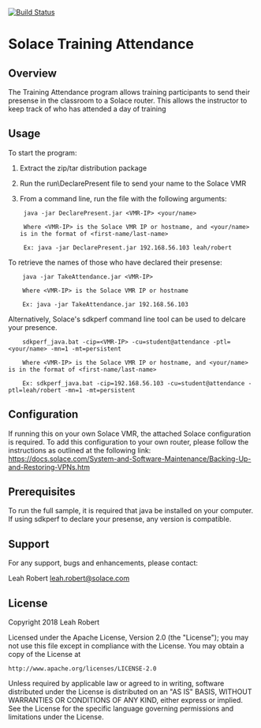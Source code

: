 [![Build Status](https://travis-ci.org/SolaceSamples/solace-samples-java.svg?branch=master)](https://travis-ci.org/SolaceSamples/solace-samples-java)

Solace Training Attendance
====================

## Overview

The Training Attendance program allows training participants to send their presense in the classroom to a Solace router. This allows the instructor to keep track of who has attended a day of training

## Usage

To start the program:
1. Extract the zip/tar distribution package
2. Run the run\DeclarePresent file to send your name to the Solace VMR
3. From a command line, run the file with the following arguments:
	
		java -jar DeclarePresent.jar <VMR-IP> <your/name>
		
		Where <VMR-IP> is the Solace VMR IP or hostname, and <your/name> is in the format of <first-name/last-name>
		
		Ex: java -jar DeclarePresent.jar 192.168.56.103 leah/robert
		
To retrieve the names of those who have declared their presense:

		java -jar TakeAttendance.jar <VMR-IP>
		
		Where <VMR-IP> is the Solace VMR IP or hostname
		
		Ex: java -jar TakeAttendance.jar 192.168.56.103

Alternatively, Solace's sdkperf command line tool can be used to delcare your presence. 

		sdkperf_java.bat -cip=<VMR-IP> -cu=student@attendance -ptl=<your/name> -mn=1 -mt=persistent

		Where <VMR-IP> is the Solace VMR IP or hostname, and <your/name> is in the format of <first-name/last-name>
		
		Ex: sdkperf_java.bat -cip=192.168.56.103 -cu=student@attendance -ptl=leah/robert -mn=1 -mt=persistent
		
## Configuration

If running this on your own Solace VMR, the attached Solace configuration is required. To add this configuration to your own router, please follow the instructions as outlined at the following link:
https://docs.solace.com/System-and-Software-Maintenance/Backing-Up-and-Restoring-VPNs.htm


## Prerequisites

To run the full sample, it is required that java be installed on your computer. If using sdkperf to declare your presense, any version is compatible.

## Support

For any support, bugs and enhancements, please contact:

Leah Robert <leah.robert@solace.com>

## License

Copyright 2018 Leah Robert

Licensed under the Apache License, Version 2.0 (the "License");
you may not use this file except in compliance with the License.
You may obtain a copy of the License at

    http://www.apache.org/licenses/LICENSE-2.0

Unless required by applicable law or agreed to in writing, software
distributed under the License is distributed on an "AS IS" BASIS,
WITHOUT WARRANTIES OR CONDITIONS OF ANY KIND, either express or implied.
See the License for the specific language governing permissions and
limitations under the License.
